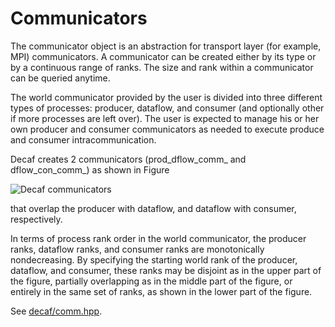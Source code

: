 # Communicators

The communicator object is an abstraction for transport layer (for
example, MPI) communicators. A communicator can be created either by
its type or by a continuous range of ranks. The size and rank within a
communicator can be queried anytime.

The world communicator provided by the user is divided into three
different types of processes: producer, dataflow, and consumer (and
optionally other if more processes are left over). The user is
expected to manage his or her own producer and consumer communicators
as needed to execute produce and consumer intracommunication.

Decaf creates 2 communicators
(prod_dflow_comm_ and dflow_con_comm_) as shown in Figure

![Decaf communicators](https://bitbucket.org/tpeterka1/decaf/raw/master/doc/figs/comms.png)

that overlap the producer with
dataflow, and dataflow with consumer, respectively.

In terms of process rank order in the world communicator, the producer
ranks, dataflow ranks, and consumer ranks are monotonically
nondecreasing. By specifying the starting world rank of the producer,
dataflow, and consumer, these ranks may be disjoint as in the upper
part of the figure, partially overlapping as in the middle part of the figure, or
entirely in the same set of ranks, as shown in the lower part of the
figure.

See [decaf/comm.hpp](../include/decaf/comm.hpp).
